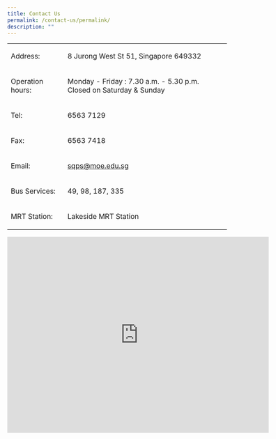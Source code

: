 ```yaml
---
title: Contact Us
permalink: /contact-us/permalink/
description: ""
---
```



<table width="539">
<tbody>
<tr>
<td width="122">
<p>Address:</p>
</td>
<td width="401">
<p>8 Jurong West St 51, Singapore 649332</p>
</td>
</tr>
<tr>
<td width="122">
<p>Operation hours:</p>
</td>
<td width="401">
<p>Monday - Friday : 7.30 a.m. - 5.30 p.m.<br>Closed on Saturday &amp; Sunday</p>
</td>
</tr>
<tr>
<td width="122">
<p>Tel:</p>
</td>
<td width="401">
<p>6563 7129</p>
</td>
</tr>
<tr>
<td width="122">
<p>Fax:</p>
</td>
<td width="401">
<p>6563 7418</p>
</td>
</tr>
<tr>
<td width="122">
<p>Email:</p>
</td>
<td width="401">
<p><a href="mailto:sqps@moe.edu.sg">sqps@moe.edu.sg</a></p>
</td>
</tr>
<tr>
<td width="122">
<p>Bus Services:</p>
</td>
<td width="401">
<p>49, 98, 187, 335</p>
</td>
</tr>
<tr>
<td width="122">
<p>MRT Station:</p>
</td>
<td width="401">
<p>Lakeside MRT Station</p>
</td>
</tr>
</tbody>
</table>



<iframe loading="lazy" allowfullscreen="" style="border:0;" height="450" width="600" src="https://www.google.com/maps/embed?pb=!1m18!1m12!1m3!1d3988.7148809230366!2d103.71936301525588!3d1.34755136195697!2m3!1f0!2f0!3f0!3m2!1i1024!2i768!4f13.1!3m3!1m2!1s0x31da0fdd96a6a9ab%3A0x6525a38552c59d25!2sShuqun%20Primary%20School!5e0!3m2!1sen!2sus!4v1678015971848!5m2!1sen!2sus"></iframe>